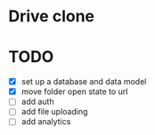 # Drive clone

# TODO

- [X] set up a database and data model
- [X] move folder open state to url
- [ ] add auth
- [ ] add file uploading
- [ ] add analytics
